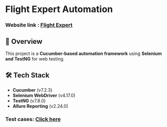 # Flight Expert Automation
### **Website link :** [Flight Expert](https://flightexpert.com/)
## 🚀 Overview
This project is a **Cucumber-based automation framework** using **Selenium and TestNG** for web testing.

## 🛠️ Tech Stack
- **Cucumber** (v7.2.3)
- **Selenium WebDriver** (v4.17.0)
- **TestNG** (v7.8.0)
- **Allure Reporting** (v2.24.0)

### Test cases: [Click here](https://docs.google.com/spreadsheets/d/1rFeV41n414pqqF4WHT-vvRa_Ig6yrAQU/edit?gid=414538291#gid=414538291)
